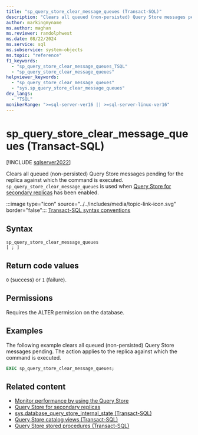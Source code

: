 ```yaml
---
title: "sp_query_store_clear_message_queues (Transact-SQL)"
description: "Clears all queued (non-persisted) Query Store messages pending for the replica against which the command is executed."
author: markingmyname
ms.author: maghan
ms.reviewer: randolphwest
ms.date: 08/22/2024
ms.service: sql
ms.subservice: system-objects
ms.topic: "reference"
f1_keywords:
  - "sp_query_store_clear_message_queues_TSQL"
  - "sp_query_store_clear_message_queues"
helpviewer_keywords:
  - "sp_query_store_clear_message_queues"
  - "sys.sp_query_store_clear_message_queues"
dev_langs:
  - "TSQL"
monikerRange: ">=sql-server-ver16 || >=sql-server-linux-ver16"
---
```

# sp_query_store_clear_message_queues (Transact-SQL)

[!INCLUDE [sqlserver2022](../../includes/applies-to-version/sqlserver2022.md)]

Clears all queued (non-persisted) Query Store messages pending for the replica against which the command is executed. `sp_query_store_clear_message_queues` is used when [Query Store for secondary replicas](../performance/query-store-for-secondary-replicas.md) has been enabled.

:::image type="icon" source="../../includes/media/topic-link-icon.svg" border="false"::: [Transact-SQL syntax conventions](../../t-sql/language-elements/transact-sql-syntax-conventions-transact-sql.md)

## Syntax

```syntaxsql
sp_query_store_clear_message_queues
[ ; ]
```

## Return code values

`0` (success) or `1` (failure).

## Permissions

Requires the ALTER permission on the database.

## Examples

The following example clears all queued (non-persisted) Query Store messages pending. The action applies to the replica against which the command is executed.

```sql
EXEC sp_query_store_clear_message_queues;
```

## Related content

- [Monitor performance by using the Query Store](../performance/monitoring-performance-by-using-the-query-store.md)
- [Query Store for secondary replicas](../performance/query-store-for-secondary-replicas.md)
- [sys.database_query_store_internal_state (Transact-SQL)](../system-catalog-views/sys-database-query-store-internal-state-transact-sql.md)
- [Query Store catalog views (Transact-SQL)](../system-catalog-views/query-store-catalog-views-transact-sql.md)
- [Query Store stored procedures (Transact-SQL)](query-store-stored-procedures-transact-sql.md)
